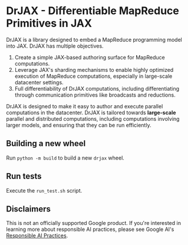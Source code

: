 # DrJAX - Differentiable MapReduce Primitives in JAX

DrJAX is a library designed to embed a MapReduce programming model into JAX. DrJAX has
multiple objectives.

1.  Create a simple JAX-based authoring surface for MapReduce computations.
1.  Leverage JAX's sharding mechanisms to enable highly optimized execution of
    MapReduce computations, especially in large-scale datacenter settings.
1.  Full differentiability of DrJAX computations, including differentiating
    through communication primitives like broadcasts and reductions.

DrJAX is designed to make it easy to author and execute parallel computations in
the datacenter. DrJAX is tailored towards **large-scale** parallel and distributed computations,
including computations involving larger models, and ensuring that they can be
run efficiently.

## Building a new wheel

Run `python -m build` to build a new `drjax` wheel.

## Run tests

Execute the `run_test.sh` script.

## Disclaimers

This is not an officially supported Google product. If you're interested in learning more about responsible AI practices, please see
Google AI's
[Responsible AI Practices](https://ai.google/education/responsible-ai-practices).